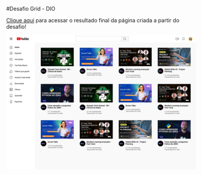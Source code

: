 #Desafio Grid - DIO

[Clique aqui](https://lucasreisss.github.io/YouTube-clone/) para acessar o resultado final da página criada a partir do desafio!

![image](assets/img/desafio-grid.jpg)
